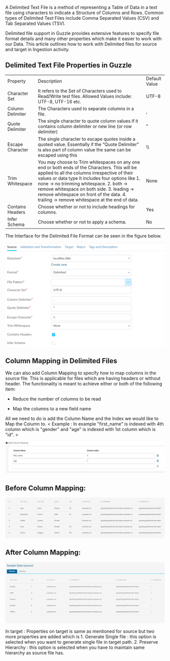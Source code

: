 A Delimited Text File is a method of representing a Table of Data in a text file using characters to indicate a Structure of Columns and Rows. Common types of Delimited Text Files include Comma Separated Values (CSV) and Tab Separated Values (TSV).

Delimited file support in Guzzle provides extensive features to specify file format details and many other properties which make it easier to work with our Data. This article outlines how to work with Delimited files for source and target in Ingestion activity.  

## Delimited Text File Properties in Guzzle

<table>
  <tr>
    <td>Property</td>
    <td>Description</td>
    <td>Default Value</td>
  </tr>
  <tr>
    <td>Character Set</td>
    <td>It refers to the Set of Characters used to Read/Write test files. Allowed Values include: UTF-8, UTF-16 etc.</td>
    <td>UTF-8</td>
  </tr>
  <tr>
    <td>Column Delimiter</td>
    <td>The Characters used to separate columns in a file.</td>
    <td>,</td>
  </tr>
  <tr>
    <td>Quote Delimiter</td>
    <td>The single character to quote column values if it contains column delimiter or new line (or row delimiter)</td>
    <td>"</td>
  </tr>
  <tr>
    <td>Escape Character</td>
    <td>The single character to escape quotes inside a quoted value. Essentially if the “Quote Delimiter" is also part of column value the same can be escaped using this</td>
    <td>\\</td>
  </tr>
  <tr>
    <td>Trim Whitespace</td>
    <td>You may choose to Trim whitespaces on any one end or both ends of the Characters. This will be applied to all the columns irrespective of their values or data type
    It includes four options like
      1. none -> no trimming whitespace.
      2. both -> remove whitespace on both side.
      3. leading -> remove whitespace on front of the data.
      4. trailing -> remove whitespace at the end of data.
     </td>
    <td>None</td>
  </tr>
  <tr>
    <td>Contains Headers

</td>
    <td>Choose whether or not to include headings for columns.</td>
    <td>Yes</td>
  </tr>
  <tr>
    <td>Infer Schema</td>
    <td>Choose whether or not to apply a schema.</td>
    <td>No</td>
  </tr>
</table>


The Interface for the Delimited File Format can be seen in the figure below.

![image alt text](/img/docs/how-to-guides/ingest_data/delimited1.png)

## Column Mapping in Delimited Files

We can also add Column Mapping to specify how to map columns in the source file. This is applicable for files which are having headers or without header. The functionality is meant to achieve either or both of the following item:

* Reduce the number of columns to be read

* Map the columns to a new field name

All we need to do is add the Column Name and the Index we would like to Map the Column to.
< Example :  In example "first_name" is indexed with 4th column which is "gender" and "age" is indexed with 1st column which is "id". >

![image alt text](/img/docs/how-to-guides/ingest_data/delimited2.png)

## Before Column Mapping:

![image alt text](/img/docs/how-to-guides/ingest_data/delimited3.png)

## After Column Mapping:

![image alt text](/img/docs/how-to-guides/ingest_data/delimited4.png)

In target :
	Properties on target is same as mentioned for source but two more properties are added which is 
		1. Generate Single file : this option is selected when you want to generate single file in target path.
		2. Preserve Hierarchy  : this option is selected when you have to maintain same hierarchy as source file has. 
